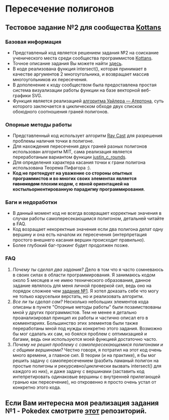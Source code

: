 # Пересечение полигонов
## Тестовое задание №2 для сообщества [Kottans](http://kottans.org/)

### Базовая информация
* Представленый код является решением задания №2 на соискание ученического места среди сообщества программистов [Kottans](http://kottans.org/).
* Точное описание задания Вы можете найти [здесь](https://gist.github.com/xanf/6ac4646ba2f6d781099b).
* В коде реализована функция intersect(), которая принимает в качестве аргументов 2 многоугольника, и возвращает массив многоугольников их пересечения.
* В допoленение к коду сообществом была предоставлена простая система визуализации работы функции на базе векторной веб-графики SVG.
* Функция является реализацией [алгоритма Уайлера — Атертона](https://en.wikipedia.org/wiki/Weiler%E2%80%93Atherton_clipping_algorithm), суть которого заключается в циклическом обходе двух списков обоюдного соотношения граней полигонов.
### Опорные методы работы
* Представленный код использует алгоритм [Ray Cast](https://en.wikipedia.org/wiki/Point_in_polygon#Ray_casting_algorithm) для разрешения проблемы наличия точки в полигоне.
* Для нахождения пересечения двух граней разных полигонов использован алгоритм MIT, сама реализация является переработаным вариантом функции [justin_c_rounds](http://jsfiddle.net/user/justin_c_rounds/fiddles/).
* Для определения характера касания точки к грани полигона использована Теорема Пифагора :).
* **Код не претендует на уважение со стороны опытных программистов и во многих своих элементах является ~~гавнокодом~~ плохим кодом, с явной ориентацией на костыльориентированную парадигму программирования**.
### Баги и недоработки
* В данный момент код не всегда возвращает корректные значения в случаи работы самопересекающимся полигоном, детальней читайте в FAQ.
* Код возращает некоректные значения если два полигона делат одну вершину и она есть началом их пересечения (интерпретация простого внешнего касания вершин происходит правильно).
* Более глубокий баг-трэкинг будет продолжен позже.
### FAQ
1. *Почему ты сделал два задания?*
Дело в том что я часто сомневаюсь в своих силах в области программирования. Я занимаюсь кодом около 5 месяцев и не имею технического образования, данное задание являлось для меня личной проверкой сил, ведь оно на порядок сложнее чем [задание №1](https://docs.google.com/document/d/15UzM6jsXQ8sAB8IQCvKZnDVXukcAL878Q36VqcITi3Y/edit). Я хотел доказать себе что могу не только карусельки верстать, но и реализовать алгоритм.
2. *Все ли ты сделал сам?*
Несколько небольших элементов кода описаны в пункте "Опорные методы работы" были позаимствованы мной у других программистов. Тем не менее я детально проанализировал принцип их работы и частично описал его в комментариях. Большинство этих элементов были также переработаны мной под нужды конкретно этого задания. Возможно бы мог сдалать их сам, но боялся проблем с оптимизацией и багами, ведь они используются моей функцией достаточно часто.
3. *Почему не решил проблему с самопересекающемися полигонами и с общими вершинами?*
Честно говоря, я потратил на этот код очень много времени, а главное сил. В теории (и на практике), я бы мог решить задачу с самопересечением (разбить ламаный полигон на простые полигоны и рекурсивно/циклически вызвать intersect() для каждого из них), и даже задачу с вершинами (заставить код интепретировать одинаковые вершины с внутренней прилегающей гранью как пересечение), но откровенно я просто очень устал от конкретно этого кода.

## Если Вам интересна моя реализация задания №1 - Pokedex смотрите [этот](https://github.com/lempiy/lempiy.github.io) репозиторий.


